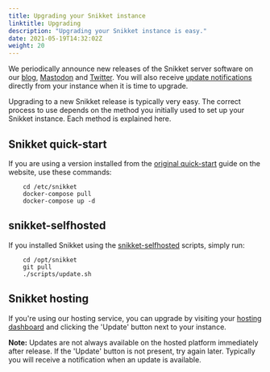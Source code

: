 ```yaml
---
title: Upgrading your Snikket instance
linktitle: Upgrading
description: "Upgrading your Snikket instance is easy."
date: 2021-05-19T14:32:02Z
weight: 20
---
```


We periodically announce new releases of the Snikket server software on our
[blog][], [Mastodon][] and [Twitter][]. You will also receive [update
notifications][] directly from your instance when it is time to upgrade.

Upgrading to a new Snikket release is typically very easy. The correct process
to use depends on the method you initially used to set up your Snikket
instance. Each method is explained here.

## Snikket quick-start

If you are using a version installed from the [original quick-start][] guide
on the website, use these commands:

```
    cd /etc/snikket
    docker-compose pull
    docker-compose up -d
```

## snikket-selfhosted

If you installed Snikket using the [snikket-selfhosted][] scripts, simply run:

```
    cd /opt/snikket
    git pull
    ./scripts/update.sh
```

## Snikket hosting

If you're using our hosting service, you can upgrade by visiting your
[hosting dashboard][] and clicking the 'Update' button next to your instance.

**Note:** Updates are not always available on the hosted platform immediately
after release. If the 'Update' button is not present, try again later.
Typically you will receive a notification when an update is available.

[snikket-selfhosted]: https://github.com/snikket-im/snikket-selfhosted
[original quick-start]: https://snikket.org/service/quickstart/
[hosting dashboard]: https://my.snikket.org/
[blog]: https://snikket.org/blog/
[Mastodon]: https://fosstodon.org/@snikket_im
[Twitter]: https://twitter.com/snikket_im
[update notifications]: ../../advanced/update_notifications/
